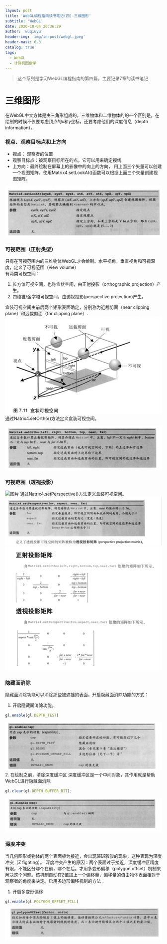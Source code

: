 ```yaml
---
layout: post
title: 'WebGL编程指南读书笔记(四)-三维图形'
subtitle: 'WebGL'
date: 2020-10-04 20:36:29
author: 'wuqiuyu'
header-img: 'img/in-post/webgl.jpeg'
header-mask: 0.3
catalog: true
tags:
  - WebGL
  - 计算机图像学
---
```


> 这个系列是学习WebGL编程指南的第四篇，主要记录7章的读书笔记<br/>


# 三维图形
在WebGL中立方体是由三角形组成的，三维物体和二维物体的的一个区别是，在绘制的时候不仅要考虑顶点的x和y坐标，还要考虑他们的深度信息（depth information）。
### 视点、观察目标点和上方向
- 视点： 观察者的位置
- 观察目标点：被观察目标所在的点，它可以用来确定视线.
- 上方向：最终绘制在屏幕上的影像中的向上的方向，
用上面三个矢量可以创建一个视图矩阵。使用Matrix4.setLookAt()函数可以根据上面三个矢量创建视图矩阵。

![图片](/img/in-post/webgl3-1.png)

### 可视范围（正射类型）
只有在可视范围内的三维物体WebGL才会绘制。水平视角，垂直视角和可视深度，定义了可视范围（view volume）<br/>
有两类可视空间：
1. 长方体可视空间，也称盒状空间，由正射投影（orthographic projection）产生。
2. 四棱锥/金字塔可视空间，由透视投影(perspective projection)产生。

盒装可视空间由前后两个矩形表面确定，分别称为近裁剪面（near clipping plane）和远裁剪面（far clipping plane）.
![图片](/img/in-post/webgl3-2.png)
通过Natrix4.setOrtho()方法定义盒装可视空间。

![图片](/img/in-post/webgl3-3.png)

### 可视范围（透视投影）

![图片](/img/in-post/webgl3-4.png)
通过Natrix4.setPerspective()方法定义盒装可视空间。
![图片](/img/in-post/webgl3-5.png)
![图片](/img/in-post/webgl3-9.png)
### 隐藏面消除
隐藏面消除功能可以消除那些被遮挡的表面，开启隐藏面消除功能的方式：
1. 开启隐藏面消除功能。
```javascript
gl.enable(gl.DEPTH_TEST)
```
![图片](/img/in-post/webgl3-6.png)
2. 在绘制之前，清除深度缓冲区
深度缓冲区是一个中间对象，其作用就是帮助WebGL进行隐藏面消除
```javascript
gl.clear(gl.DEPTH_BUFFER_BIT);
```
![图片](/img/in-post/webgl3-7.png)
### 深度冲突
当几何图形或物体的两个表面极为接近，会出现斑斑驳驳的现象，这种表现为深度冲突（Z fighting）。
深度冲突产生的原因：两个表面过于接近，深度缓冲区精度有限，不能区分哪个在前，哪个在后。才用多变形偏移（polygon offset）机制来解决这个问题。该机制自动在Z值加上一个偏移量，偏移量的值由物体表面相对于观察者的角度来决定。启用多边形偏移机制的方法：
1. 开启多变形偏移
```javascript
gl.enable(gl.POLYGON_OFFSET_FILL)
```
![图片](/img/in-post/webgl3-8.png)